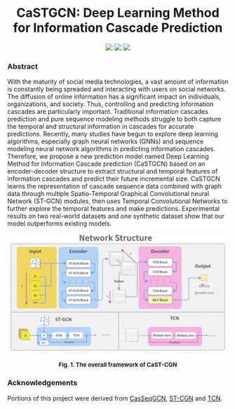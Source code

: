 <h1 align="center">CaSTGCN: Deep Learning Method for Information Cascade Prediction </h1>

<p align="center">
    <img src="https://img.shields.io/badge/python-3.11.4-green">  <img src="https://img.shields.io/badge/pytorch-2.0.1+cu118-orange"/> <img src="https://img.shields.io/badge/torch_geometric-2.4.0-blue"/>
    <br>
</p>

<h3> Abstract </h3>
With the maturity of social media technologies, a vast amount of information is constantly being spreaded and interacting with users on social networks. The diffusion of online information has a significant impact on individuals, organizations, and society. Thus, controlling and predicting information cascades are particularly important. Traditional information cascades prediction and pure sequence modeling methods struggle to both capture the temporal and structural information in cascades for accurate predictions. Recently, many studies have begun to explore deep learning algorithms, especially graph neural networks (GNNs) and sequence modeling neural network algorithms in predicting information cascades. Therefore, we propose a new prediction model named Deep Learning Method for Information Cascade prediction (CaSTGCN) based on an encoder-decoder structure to extract structural and temporal features of information cascades and predict their future incremental size. CaSTGCN learns the representation of cascade sequence data combined with graph data through multiple Spatio-Temporal Graphical Convolutional neural Network (ST-GCN) modules, then uses Temporal Convolutional Networks to further explore the temporal features and make predictions. Experimental results on two real-world datasets and one synthetic dataset show that our model outperforms existing models. 

<p align="center">
    <img src="./imgs/framework.png"/>
    <p align="center" style="font-size: 13px; font-weight: bold;">
        Fig. 1. The overall framework of CaST-CGN
    </p>
</p>

<h3> Acknowledgements </h3>
Portions of this project were derived from <a href="https://github.com/MrYansong/CasSeqGCN">CasSeqGCN</a>, <a href="https://github.com/yysijie/st-gcn">ST-CGN</a> and <a href="https://github.com/locuslab/TCN">TCN</a>.